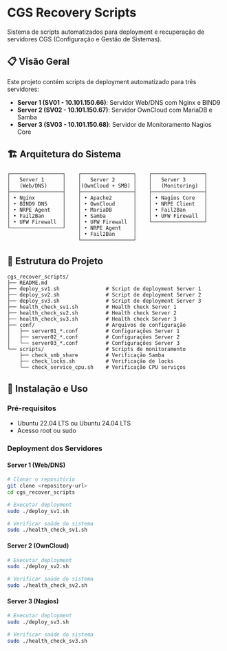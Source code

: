 # CGS Recovery Scripts

Sistema de scripts automatizados para deployment e recuperação de servidores CGS (Configuração e Gestão de Sistemas).

## 📋 Visão Geral

Este projeto contém scripts de deployment automatizado para três servidores:

- **Server 1 (SV01 - 10.101.150.66)**: Servidor Web/DNS com Nginx e BIND9
- **Server 2 (SV02 - 10.101.150.67)**: Servidor OwnCloud com MariaDB e Samba
- **Server 3 (SV03 - 10.101.150.68)**: Servidor de Monitoramento Nagios Core

## 🏗️ Arquitetura do Sistema

```
┌─────────────────┐    ┌─────────────────┐    ┌─────────────────┐
│   Server 1      │    │   Server 2      │    │   Server 3      │
│   (Web/DNS)     │    │(OwnCloud + SMB) │    │   (Monitoring)  │
├─────────────────┤    ├─────────────────┤    ├─────────────────┤
│ • Nginx         │    │ • Apache2       │    │ • Nagios Core   │
│ • BIND9 DNS     │    │ • OwnCloud      │    │ • NRPE Client   │
│ • NRPE Agent    │    │ • MariaDB       │    │ • Fail2Ban      │
│ • Fail2Ban      │    │ • Samba         │    │ • UFW Firewall  │
│ • UFW Firewall  │    │ • UFW Firewall  │    └─────────────────┘
└─────────────────┘    │ • NRPE Agent    │    
                       │ • Fail2Ban      │
                       └─────────────────┘
```

## 📁 Estrutura do Projeto

```
cgs_recover_scripts/
├── README.md                   
├── deploy_sv1.sh               # Script de deployment Server 1
├── deploy_sv2.sh               # Script de deployment Server 2
├── deploy_sv3.sh               # Script de deployment Server 3
├── health_check_sv1.sh         # Health check Server 1
├── health_check_sv2.sh         # Health check Server 2
├── health_check_sv3.sh         # Health check Server 3
├── conf/                       # Arquivos de configuração
│   ├── server01_*.conf         # Configurações Server 1
│   ├── server02_*.conf         # Configurações Server 2
│   └── server03_*.conf         # Configurações Server 3
└── scripts/                    # Scripts de monitoramento
    ├── check_smb_share         # Verificação Samba
    ├── check_locks.sh          # Verificação de locks
    └── check_service_cpu.sh    # Verificação CPU serviços
```

## 🚀 Instalação e Uso

### Pré-requisitos

- Ubuntu 22.04 LTS ou Ubuntu 24.04 LTS
- Acesso root ou sudo

### Deployment dos Servidores

#### Server 1 (Web/DNS)
```bash
# Clonar o repositório
git clone <repository-url>
cd cgs_recover_scripts

# Executar deployment
sudo ./deploy_sv1.sh

# Verificar saúde do sistema
sudo ./health_check_sv1.sh
```

#### Server 2 (OwnCloud)
```bash
# Executar deployment
sudo ./deploy_sv2.sh

# Verificar saúde do sistema
sudo ./health_check_sv2.sh
```

#### Server 3 (Nagios)
```bash
# Executar deployment
sudo ./deploy_sv3.sh

# Verificar saúde do sistema
sudo ./health_check_sv3.sh
```
